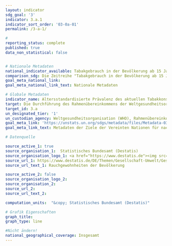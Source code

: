```yaml
---
layout: indicator
sdg_goal: '3'
indicator: 3.a.1
indicator_sort_order: '03-0a-01'
permalink: /3-a-1/

#
reporting_status: complete
published: true
data_non_statistical: false


# Nationale Metadaten
national_indicator_available: Tabakgebrauch in der Bevölkerung ab 15 Jahren <br> Tabakgebrauch in der Bevölkerung ab 15 Jahren (altersstandardisiert nach dem WHO Standard Population)
comparison_sdg: Die Zeitreihe "Tabakgebrauch in der Bevölkerung ab 15 Jahren (altersstandardisiert nach dem WHO Standard Population)" entspricht der internationalen Metadatenbeschreibung. Die Zeitreihe "Tabakgebrauch in der Bevölkerung ab 15 Jahren" stellt einen zusätzliche Indikatoren da.
goal_meta_national_link:
goal_meta_national_link_text: Nationale Metadaten

# Globale Metadaten
indicator_name: Altersstandardisierte Prävalenz des aktuellen Tabakkonsums bei Personen im Alter von 15 Jahren und älter
target: Die Durchführung des Rahmenübereinkommens der Weltgesundheitsorganisation zur Eindämmung des Tabakgebrauchs in allen Ländern nach Bedarf stärken
target_id: 3.a
un_designated_tier: '1'
un_custodian_agency: Weltgesundheitsorganisation (WHO), Rahmenübereinkommen der WHO zur Eindämmung des Tabakgebrauchs(WHO FCTC)
goal_meta_link: 'https://unstats.un.org/sdgs/metadata/files/Metadata-03-0a-01.pdf'
goal_meta_link_text: Metadaten der Ziele der Vereinten Nationen für nachhaltige Entwicklung

# Datenquelle

source_active_1: true
source_organisation_1:  Statistisches Bundesamt (Destatis)
source_organisation_logo_1: <a href="https://www.destatis.de"><img src="https://g205sdgs.github.io/sdg-indicators/public/logos/destatis.png" alt="Logo Destatis" /></a>
source_url_1: https://www.destatis.de/DE/Themen/Gesellschaft-Umwelt/Gesundheit/Gesundheitszustand-Relevantes-Verhalten/Publikationen/Downloads-Gesundheitszustand/rauchgewohnheiten-5239004179004.pdf?__blob=publicationFile&v=4
source_url_text_1: Rauchgewohnheiten der Bevölkerung

source_active_2: false
source_organisation_logo_2:
source_organisation_2:
source_url_2:
source_url_text_2:

computation_units:  "&copy; Statistisches Bundesamt (Destatis)"

# Grafik Eigenschaften
graph_title:
graph_type: line

#Nicht ändern!
national_geographical_coverage: Insgesamt
---
```


